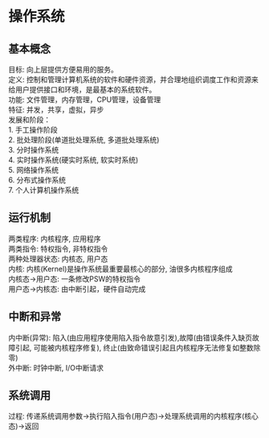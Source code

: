 # 操作系统
  ## 基本概念
   目标: 向上层提供方便易用的服务。<br/>
   定义: 控制和管理计算机系统的软件和硬件资源，并合理地组织调度工作和资源来给用户提供接口和环境，是最基本的系统软件。<br/>
   功能: 文件管理，内存管理，CPU管理，设备管理<br/>
   特征: 并发，共享，虚拟，异步<br/>
   发展和阶段：<br/>
    1. 手工操作阶段<br/>
    2. 批处理阶段(单道批处理系统, 多道批处理系统)<br/>
    3. 分时操作系统<br/>
    4. 实时操作系统(硬实时系统, 软实时系统)<br/>
    5. 网络操作系统<br/>
    6. 分布式操作系统<br/>
    7. 个人计算机操作系统<br/>
  ## 运行机制
   两类程序: 内核程序, 应用程序<br/>
   两类指令: 特权指令, 非特权指令<br/>
   两种处理器状态: 内核态, 用户态<br/>
   内核: 内核(Kernel)是操作系统最重要最核心的部分, 油很多内核程序组成<br/>
   内核态->用户态: 一条修改PSW的特权指令<br/>
   用户态->内核态: 由中断引起，硬件自动完成<br/>
  ## 中断和异常
   内中断(异常): 陷入(由应用程序使用陷入指令故意引发),故障(由错误条件入缺页故障引起, 可能被内核程序修复), 终止(由致命错误引起且内核程序无法修复如整数除零)<br/>
   外中断: 时钟中断, I/O中断请求<br/>
  ## 系统调用
   过程: 传递系统调用参数->执行陷入指令(用户态)->处理系统调用的内核程序(核心态)->返回<br/>
